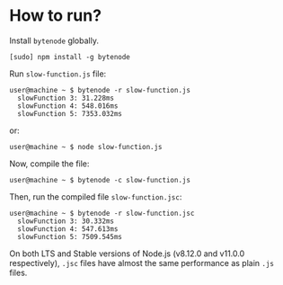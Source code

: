 # How to run?

Install `bytenode` globally.
```console
[sudo] npm install -g bytenode
```

Run `slow-function.js` file:
```console
user@machine ~ $ bytenode -r slow-function.js
  slowFunction 3: 31.228ms
  slowFunction 4: 548.016ms
  slowFunction 5: 7353.032ms
```
or:
```console
user@machine ~ $ node slow-function.js
```

Now, compile the file:
```console
user@machine ~ $ bytenode -c slow-function.js
```

Then, run the compiled file `slow-function.jsc`:
```console
user@machine ~ $ bytenode -r slow-function.jsc
  slowFunction 3: 30.332ms
  slowFunction 4: 547.613ms
  slowFunction 5: 7509.545ms
```

On both LTS and Stable versions of Node.js (v8.12.0 and v11.0.0 respectively), `.jsc` files have almost the same performance as plain `.js` files.